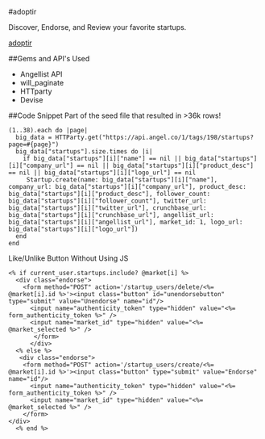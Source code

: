#adoptir

Discover, Endorse, and Review your favorite startups.

[adoptir](http://serene-refuge-8248.herokuapp.com/)

##Gems and API's Used

- Angellist API
- will_paginate
- HTTparty
- Devise

##Code Snippet
Part of the seed file that resulted in >36k rows!

```
(1..38).each do |page|
  big_data = HTTParty.get("https://api.angel.co/1/tags/198/startups?page=#{page}")
  big_data["startups"].size.times do |i|
    if big_data["startups"][i]["name"] == nil || big_data["startups"][i]["company_url"] == nil || big_data["startups"][i]["product_desc"] == nil || big_data["startups"][i]["logo_url"] == nil 
     Startup.create(name: big_data["startups"][i]["name"], company_url: big_data["startups"][i]["company_url"], product_desc: big_data["startups"][i]["product_desc"], follower_count: big_data["startups"][i]["follower_count"], twitter_url: big_data["startups"][i]["twitter_url"], crunchbase_url: big_data["startups"][i]["crunchbase_url"], angellist_url: big_data["startups"][i]["angellist_url"], market_id: 1, logo_url: big_data["startups"][i]["logo_url"])
  end
end
```
Like/Unlike Button Without Using JS 
```
<% if current_user.startups.include? @market[i] %>
  <div class="endorse"> 
    <form method="POST" action='/startup_users/delete/<%= @market[i].id %>'><input class="button" id="unendorsebutton" type="submit" value="Unendorse" name="id"/>
      <input name="authenticity_token" type="hidden" value="<%= form_authenticity_token %>" />
      <input name="market_id" type="hidden" value="<%= @market_selected %>" />
       </form>
      </div>
  <% else %>
   <div class="endorse"> 
    <form method="POST" action='/startup_users/create/<%= @market[i].id %>'><input class="button" type="submit" value="Endorse" name="id"/>
      <input name="authenticity_token" type="hidden" value="<%= form_authenticity_token %>" />
      <input name="market_id" type="hidden" value="<%= @market_selected %>" />
    </form>
</div>
  <% end %>
```

